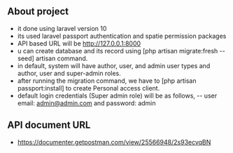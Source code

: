## About project

- it done using laravel version 10
- its used laravel passport authentication and spatie permission packages
- API based URL will be http://127.0.0.1:8000
- u can create database and its record using [php artisan migrate:fresh --seed] artisan command.
- in default, system will have author, user, and admin user types and author, user and super-admin roles.
- after running the migration command, we have to [php artisan passport:install] to create Personal access client. 
- default login credentials (Super admin role) will be as follows, 
-- user email: admin@admin.com and password: admin 

## API document URL

- https://documenter.getpostman.com/view/25566948/2s93ecvqBN